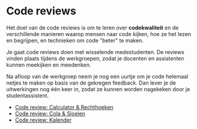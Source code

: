 # Code reviews

Het doel van de code reviews is om te leren over **codekwaliteit** en de verschillende manieren waarop mensen naar code kijken, hoe ze het lezen en begrijpen, en technieken om code "beter" te maken.

Je gaat code reviews doen met wisselende medestudenten. De reviews vinden plaats tijdens de werkgroepen, zodat je docenten en assistenten kunnen meekijken en meedenken.

Na afloop van de werkgroep neem je nog een uurtje om je code helemaal netjes te maken op basis van de gekregen feedback. Dan lever je de uitwerkingen nog één keer in, zodat ze kunnen worden nagekeken door je studentassistent.

- [Code review: Calculator & Rechthoeken](/reviews/m2)
- [Code review: Cola & Sjoelen](/reviews/m3)
- [Code review: Kalender](/reviews/m4)

